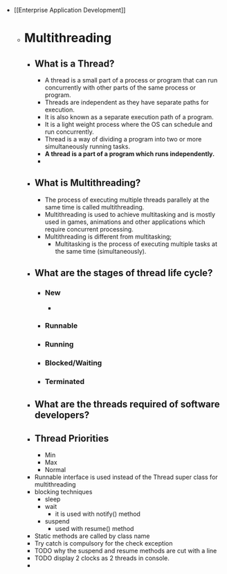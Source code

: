 - [[Enterprise Application Development]]
	- # Multithreading
		- ## What is a Thread?
			- A thread is a small part of a process or program that can run concurrently with other parts of the same process or program.
			- Threads are independent as they have separate paths for execution.
			- It is also known as a separate execution path of a program.
			- It is a light weight process  where the OS can schedule and run concurrently.
			- Thread is a way of dividing a program into two or more simultaneously running  tasks.
			- **A thread is a part of a program which runs  independently.**
			-
		- ## What is Multithreading?
			- The process of executing multiple threads parallely at the same time is called multithreading.
			- Multithreading is used to achieve multitasking and is mostly used in games, animations and other applications which require concurrent processing.
			- Multithreading is different from multitasking;
				- Multitasking is the process of executing multiple tasks at the same time (simultaneously).
		- ## What are the stages of thread life cycle?
			- ### New
				-
			- ### Runnable
			- ### Running
			- ### Blocked/Waiting
			- ### Terminated
		- ## What are the threads required of software developers?
		- ## Thread Priorities
			- Min
			- Max
			- Normal
		- Runnable interface is used instead of the Thread super class for multithreading
		- blocking techniques
			- sleep
			- wait
				- it is used with notify() method
			- suspend
				- used with resume() method
		- Static methods are called by class name
		- Try catch is compulsory for the check exception
		- TODO why the suspend and resume methods are cut with a line
		- TODO display 2 clocks as 2 threads in console.
		-